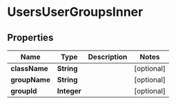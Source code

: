 

# UsersUserGroupsInner


## Properties

| Name | Type | Description | Notes |
|------------ | ------------- | ------------- | -------------|
|**className** | **String** |  |  [optional] |
|**groupName** | **String** |  |  [optional] |
|**groupId** | **Integer** |  |  [optional] |



